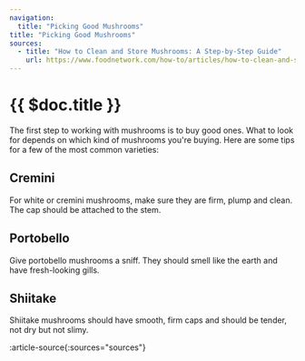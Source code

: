 ```yaml
---
navigation:
  title: "Picking Good Mushrooms"
title: "Picking Good Mushrooms"
sources:
  - title: "How to Clean and Store Mushrooms: A Step-by-Step Guide"
    url: https://www.foodnetwork.com/how-to/articles/how-to-clean-and-store-mushrooms-a-step-by-step-guide
---
```


# {{ $doc.title }}

The first step to working with mushrooms is to buy good ones. What to look for depends on which kind of mushrooms you're buying. Here are some tips for a few of the most common varieties:

## Cremini
For white or cremini mushrooms, make sure they are firm, plump and clean. The cap should be attached to the stem.

## Portobello
Give portobello mushrooms a sniff. They should smell like the earth and have fresh-looking gills.

## Shiitake
Shiitake mushrooms should have smooth, firm caps and should be tender, not dry but not slimy.

:article-source{:sources="sources"}